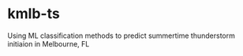 # kmlb-ts
Using ML classification methods to predict summertime thunderstorm initiaion in Melbourne, FL
